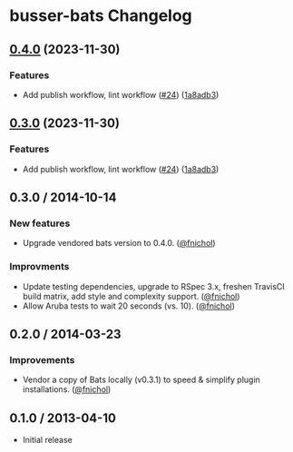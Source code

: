 # busser-bats Changelog

## [0.4.0](https://github.com/test-kitchen/busser-bats/compare/v0.3.0...v0.4.0) (2023-11-30)


### Features

* Add publish workflow, lint workflow ([#24](https://github.com/test-kitchen/busser-bats/issues/24)) ([1a8adb3](https://github.com/test-kitchen/busser-bats/commit/1a8adb3f146b10173aec2a779b0a3fb43745be11))

## [0.3.0](https://github.com/test-kitchen/busser-bats/compare/v0.2.0...v0.3.0) (2023-11-30)


### Features

* Add publish workflow, lint workflow ([#24](https://github.com/test-kitchen/busser-bats/issues/24)) ([1a8adb3](https://github.com/test-kitchen/busser-bats/commit/1a8adb3f146b10173aec2a779b0a3fb43745be11))

## 0.3.0 / 2014-10-14

### New features

* Upgrade vendored bats version to 0.4.0. ([@fnichol][])

### Improvments

* Update testing dependencies, upgrade to RSpec 3.x, freshen TravisCI build matrix, add style and complexity support. ([@fnichol][])
* Allow Aruba tests to wait 20 seconds (vs. 10). ([@fnichol][])


## 0.2.0 / 2014-03-23

### Improvements

* Vendor a copy of Bats locally (v0.3.1) to speed & simplify plugin installations. ([@fnichol][])


## 0.1.0 / 2013-04-10

* Initial release

<!--- The following link definition list is generated by PimpMyChangelog --->
[@fnichol]: https://github.com/fnichol
